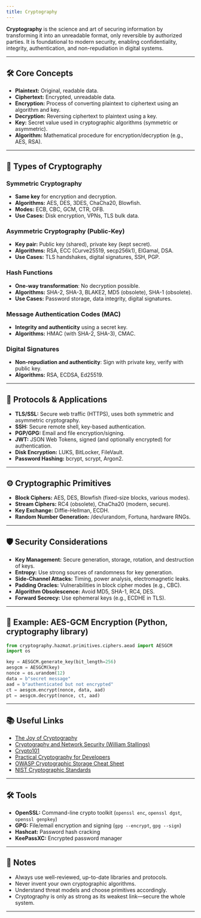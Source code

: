 ```yaml
---
title: Cryptography
---
```


**Cryptography** is the science and art of securing information by transforming it into an unreadable format, only reversible by authorized parties. It is foundational to modern security, enabling confidentiality, integrity, authentication, and non-repudiation in digital systems.

---

## 🛠️ Core Concepts

- **Plaintext:** Original, readable data.
- **Ciphertext:** Encrypted, unreadable data.
- **Encryption:** Process of converting plaintext to ciphertext using an algorithm and key.
- **Decryption:** Reversing ciphertext to plaintext using a key.
- **Key:** Secret value used in cryptographic algorithms (symmetric or asymmetric).
- **Algorithm:** Mathematical procedure for encryption/decryption (e.g., AES, RSA).

---

## 🔑 Types of Cryptography

### Symmetric Cryptography

- **Same key** for encryption and decryption.
- **Algorithms:** AES, DES, 3DES, ChaCha20, Blowfish.
- **Modes:** ECB, CBC, GCM, CTR, OFB.
- **Use Cases:** Disk encryption, VPNs, TLS bulk data.

### Asymmetric Cryptography (Public-Key)

- **Key pair:** Public key (shared), private key (kept secret).
- **Algorithms:** RSA, ECC (Curve25519, secp256k1), ElGamal, DSA.
- **Use Cases:** TLS handshakes, digital signatures, SSH, PGP.

### Hash Functions

- **One-way transformation**: No decryption possible.
- **Algorithms:** SHA-2, SHA-3, BLAKE2, MD5 (obsolete), SHA-1 (obsolete).
- **Use Cases:** Password storage, data integrity, digital signatures.

### Message Authentication Codes (MAC)

- **Integrity and authenticity** using a secret key.
- **Algorithms:** HMAC (with SHA-2, SHA-3), CMAC.

### Digital Signatures

- **Non-repudiation and authenticity**: Sign with private key, verify with public key.
- **Algorithms:** RSA, ECDSA, Ed25519.

---

## 🧩 Protocols & Applications

- **TLS/SSL:** Secure web traffic (HTTPS), uses both symmetric and asymmetric cryptography.
- **SSH:** Secure remote shell, key-based authentication.
- **PGP/GPG:** Email and file encryption/signing.
- **JWT:** JSON Web Tokens, signed (and optionally encrypted) for authentication.
- **Disk Encryption:** LUKS, BitLocker, FileVault.
- **Password Hashing:** bcrypt, scrypt, Argon2.

---

## ⚙️ Cryptographic Primitives

- **Block Ciphers:** AES, DES, Blowfish (fixed-size blocks, various modes).
- **Stream Ciphers:** RC4 (obsolete), ChaCha20 (modern, secure).
- **Key Exchange:** Diffie-Hellman, ECDH.
- **Random Number Generation:** /dev/urandom, Fortuna, hardware RNGs.

---

## 🛡️ Security Considerations

- **Key Management:** Secure generation, storage, rotation, and destruction of keys.
- **Entropy:** Use strong sources of randomness for key generation.
- **Side-Channel Attacks:** Timing, power analysis, electromagnetic leaks.
- **Padding Oracles:** Vulnerabilities in block cipher modes (e.g., CBC).
- **Algorithm Obsolescence:** Avoid MD5, SHA-1, RC4, DES.
- **Forward Secrecy:** Use ephemeral keys (e.g., ECDHE in TLS).

---

## 📝 Example: AES-GCM Encryption (Python, cryptography library)

```python
from cryptography.hazmat.primitives.ciphers.aead import AESGCM
import os

key = AESGCM.generate_key(bit_length=256)
aesgcm = AESGCM(key)
nonce = os.urandom(12)
data = b"secret message"
aad = b"authenticated but not encrypted"
ct = aesgcm.encrypt(nonce, data, aad)
pt = aesgcm.decrypt(nonce, ct, aad)
```

---

## 📚 Useful Links

- [The Joy of Cryptography](https://joyofcryptography.com/)
- [Cryptography and Network Security (William Stallings)](https://www.pearson.com/en-us/subject-catalog/p/cryptography-and-network-security-principles-and-practice/P200000003634/9780134444284)
- [Crypto101](https://crypto101.io/)
- [Practical Cryptography for Developers](https://cryptobook.nakov.com/)
- [OWASP Cryptographic Storage Cheat Sheet](https://cheatsheetseries.owasp.org/cheatsheets/Cryptographic_Storage_Cheat_Sheet.html)
- [NIST Cryptographic Standards](https://csrc.nist.gov/Projects/Cryptographic-Standards-and-Guidelines)

---

## 🛠️ Tools

- **OpenSSL:** Command-line crypto toolkit (`openssl enc`, `openssl dgst`, `openssl genpkey`)
- **GPG:** File/email encryption and signing (`gpg --encrypt`, `gpg --sign`)
- **Hashcat:** Password hash cracking
- **KeePassXC:** Encrypted password manager

---

## 📝 Notes

- Always use well-reviewed, up-to-date libraries and protocols.
- Never invent your own cryptographic algorithms.
- Understand threat models and choose primitives accordingly.
- Cryptography is only as strong as its weakest link—secure the whole system.

---

